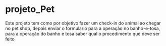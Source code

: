 # projeto_Pet
Este projeto tem como por objetivo fazer um check-in do animal ao chegar no pet shop, depois enviar o formulario para a operação no banho-e-tosa, para a operação do banho e tosa saber qual o procedimento que deve ser feito 
